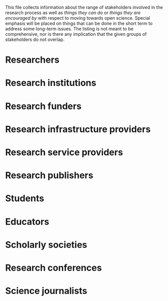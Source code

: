 This file collects information about the range of stakeholders involved in the research process as well as *things they can do* or *things they are encouraged by* with respect to moving towards open science. Special emphasis will be placed on things that can be done in the short term to address some long-term issues. The listing is not meant to be comprehensive, nor is there any implication that the given groups of stakeholders do not overlap.

# Researchers

# Research institutions

# Research funders

# Research infrastructure providers

# Research service providers

# Research publishers

# Students

# Educators

# Scholarly societies

# Research conferences

# Science journalists
